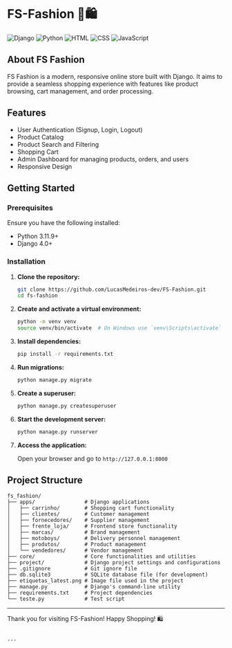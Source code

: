 # FS-Fashion 👗🛍️

![Django](https://img.shields.io/badge/Django-4.0-092E20?style=for-the-badge&logo=django)
![Python](https://img.shields.io/badge/Python-3.11-3776AB?style=for-the-badge&logo=python&logoColor=white)
![HTML](https://img.shields.io/badge/HTML-5-E34F26?style=for-the-badge&logo=html5&logoColor=white)
![CSS](https://img.shields.io/badge/CSS-3-1572B6?style=for-the-badge&logo=css3)
![JavaScript](https://img.shields.io/badge/JavaScript-ES6-F7DF1E?style=for-the-badge&logo=javascript&logoColor=black)

## About FS Fashion

FS Fashion is a modern, responsive online store built with Django. It aims to provide a seamless shopping experience with features like product browsing, cart management, and order processing.

## Features

- User Authentication (Signup, Login, Logout)
- Product Catalog
- Product Search and Filtering
- Shopping Cart
- Admin Dashboard for managing products, orders, and users
- Responsive Design

## Getting Started

### Prerequisites

Ensure you have the following installed:

- Python 3.11.9+
- Django 4.0+

### Installation

1. **Clone the repository:**
   ```bash
   git clone https://github.com/LucasMedeiros-dev/FS-Fashion.git
   cd fs-fashion
   ```

2. **Create and activate a virtual environment:**
   ```bash
   python -m venv venv
   source venv/bin/activate  # On Windows use `venv\Scripts\activate`
   ```

3. **Install dependencies:**
   ```bash
   pip install -r requirements.txt
   ```
4. **Run migrations:**
   ```bash
   python manage.py migrate
   ```

5. **Create a superuser:**
   ```bash
   python manage.py createsuperuser
   ```

6. **Start the development server:**
   ```bash
   python manage.py runserver
   ```

7. **Access the application:**

   Open your browser and go to `http://127.0.0.1:8000`

## Project Structure

```
fs_fashion/
├── apps/                # Django applications
│   ├── carrinho/        # Shopping cart functionality
│   ├── clientes/        # Customer management
│   ├── fornecedores/    # Supplier management
│   ├── frente_loja/     # Frontend store functionality
│   ├── marcas/          # Brand management
│   ├── motoboys/        # Delivery personnel management
│   ├── produtos/        # Product management
│   └── vendedores/      # Vendor management
├── core/                # Core functionalities and utilities
├── project/             # Django project settings and configurations
├── .gitignore           # Git ignore file
├── db.sqlite3           # SQLite database file (for development)
├── etiquetas_latest.png # Image file used in the project
├── manage.py            # Django's command-line utility
├── requirements.txt     # Project dependencies
└── teste.py             # Test script
```


---

Thank you for visiting FS-Fashion! Happy Shopping! 🛍️
```

---
